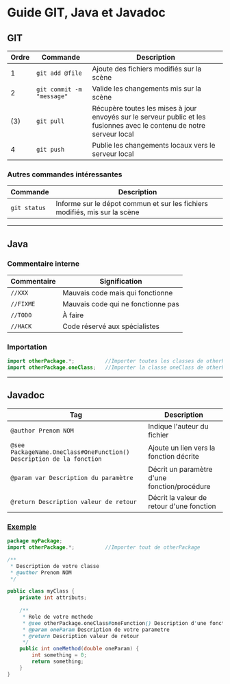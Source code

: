 # Guide GIT, Java et Javadoc
## GIT
| Ordre | Commande | Description |
| ------| -------- | ------------|
|1| `git add @file `| Ajoute des fichiers modifiés sur la scène |
|2| `git commit -m "message"`| Valide les changements mis sur la scène |
|(3)| `git pull`| Récupère toutes les mises à jour envoyés sur le serveur public et les fusionnes avec le contenu de notre serveur local |
|4| `git push` | Publie les changements locaux vers le serveur local |

### Autres commandes intéressantes
| Commande | Description |
| -------- | ------------|
| `git status` | Informe sur le dépot commun et sur les fichiers modifiés, mis sur la scène |

<hr/>

## Java
### Commentaire interne
| Commentaire | Signification |
| ----------- | ------------- |
| `//XXX`     | Mauvais code mais qui fonctionne    |
| `//FIXME`   | Mauvais code qui ne fonctionne pas  |
| `//TODO`    | À faire                             |
| `//HACK`    | Code réservé aux spécialistes       |


### Importation
```java
import otherPackage.*;          //Importer toutes les classes de otherPackage
import otherPackage.oneClass;   //Importer la classe oneClass de otherPackage
```

<hr>

## Javadoc
| Tag | Description |
| --- | ----------- |
|`@author Prenom NOM`| Indique l'auteur du fichier |
|`@see PackageName.OneClass#OneFunction() Description de la fonction`| Ajoute un lien vers la fonction décrite |
|`@param var Description du paramètre`| Décrit un paramètre d'une fonction/procédure |
|`@return Description valeur de retour`| Décrit la valeur de retour d'une fonction |

### <u>Exemple</u>

```java
package myPackage;
import otherPackage.*;          //Importer tout de otherPackage

/**
 * Description de votre classe
 * @author Prenom NOM
 */

public class myClass {
    private int attributs;
    
    /**
     * Role de votre methode
     * @see otherPackage.oneClass#oneFunction() Description d'une fonction par exemple qui provient d'une autre classe qui vous semble important de mentionner
     * @param oneParam Description de votre parametre
     * @return Description valeur de retour
     */
    public int oneMethod(double oneParam) {
        int something = 0;
        return something;
    }
}
```